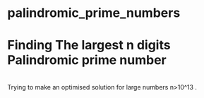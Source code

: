 # palindromic_prime_numbers

<h1>Finding The largest n digits Palindromic prime number</h1><br>
<p1>Trying to make an optimised solution for large numbers n>10^13 . </p1>

